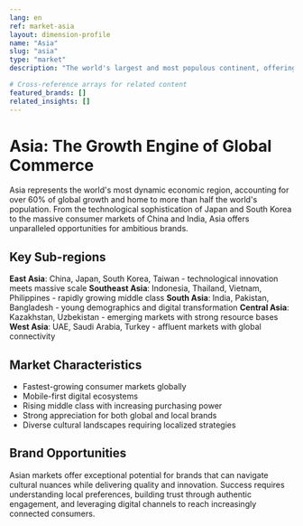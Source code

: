 ```yaml
---
lang: en
ref: market-asia
layout: dimension-profile
name: "Asia"
slug: "asia"
type: "market"
description: "The world's largest and most populous continent, offering diverse markets from developed economies to emerging powerhouses"

# Cross-reference arrays for related content
featured_brands: []
related_insights: []
---
```


# Asia: The Growth Engine of Global Commerce

Asia represents the world's most dynamic economic region, accounting for over 60% of global growth and home to more than half the world's population. From the technological sophistication of Japan and South Korea to the massive consumer markets of China and India, Asia offers unparalleled opportunities for ambitious brands.

## Key Sub-regions

**East Asia**: China, Japan, South Korea, Taiwan - technological innovation meets massive scale
**Southeast Asia**: Indonesia, Thailand, Vietnam, Philippines - rapidly growing middle class
**South Asia**: India, Pakistan, Bangladesh - young demographics and digital transformation
**Central Asia**: Kazakhstan, Uzbekistan - emerging markets with strong resource bases
**West Asia**: UAE, Saudi Arabia, Turkey - affluent markets with global connectivity

## Market Characteristics

- Fastest-growing consumer markets globally
- Mobile-first digital ecosystems
- Rising middle class with increasing purchasing power
- Strong appreciation for both global and local brands
- Diverse cultural landscapes requiring localized strategies

## Brand Opportunities

Asian markets offer exceptional potential for brands that can navigate cultural nuances while delivering quality and innovation. Success requires understanding local preferences, building trust through authentic engagement, and leveraging digital channels to reach increasingly connected consumers.